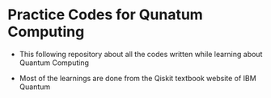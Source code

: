 # Practice Codes for Qunatum Computing

- This following repository about all the codes written while learning about Quantum Computing

- Most of the learnings are done from the Qiskit textbook website of IBM Quantum
